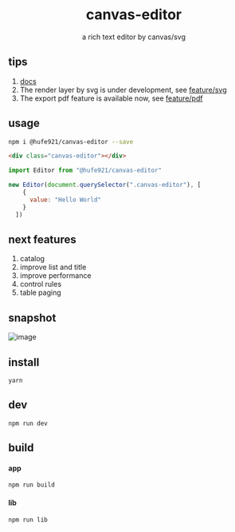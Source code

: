 <h1 align="center">canvas-editor</h1>

<p align="center"> a rich text editor by canvas/svg</p>

## tips

1. [docs](https://hufe.club/canvas-editor-docs/)
2. The render layer by svg is under development, see [feature/svg](https://github.com/Hufe921/canvas-editor/tree/feature/svg)
3. The export pdf feature is available now, see [feature/pdf](https://github.com/Hufe921/canvas-editor/tree/feature/pdf)

## usage

```bash
npm i @hufe921/canvas-editor --save
```
```html
<div class="canvas-editor"></div>
```
```javascript
import Editor from "@hufe921/canvas-editor"

new Editor(document.querySelector(".canvas-editor"), [
    {
      value: "Hello World"
    }
  ])
```

## next features

1. catalog
2. improve list and title
3. improve performance
4. control rules
5. table paging

## snapshot

![image](https://github.com/Hufe921/canvas-editor/blob/main/src/assets/snapshots/main_v0.9.32.png)

## install

`yarn`

## dev

`npm run dev`

## build

#### app
`npm run build`

#### lib
`npm run lib`